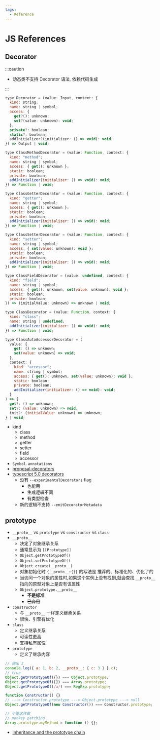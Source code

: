 ```yaml
---
tags:
  - Reference
---
```


# JS References

## Decorator

:::caution

- 动态类不支持 Decorator 语法, 依赖代码生成

:::

```js
type Decorator = (value: Input, context: {
  kind: string;
  name: string | symbol;
  access: {
    get?(): unknown;
    set?(value: unknown): void;
  };
  private?: boolean;
  static?: boolean;
  addInitializer?(initializer: () => void): void;
}) => Output | void;

type ClassMethodDecorator = (value: Function, context: {
  kind: "method";
  name: string | symbol;
  access: { get(): unknown };
  static: boolean;
  private: boolean;
  addInitializer(initializer: () => void): void;
}) => Function | void;

type ClassGetterDecorator = (value: Function, context: {
  kind: "getter";
  name: string | symbol;
  access: { get(): unknown };
  static: boolean;
  private: boolean;
  addInitializer(initializer: () => void): void;
}) => Function | void;

type ClassSetterDecorator = (value: Function, context: {
  kind: "setter";
  name: string | symbol;
  access: { set(value: unknown): void };
  static: boolean;
  private: boolean;
  addInitializer(initializer: () => void): void;
}) => Function | void;

type ClassFieldDecorator = (value: undefined, context: {
  kind: "field";
  name: string | symbol;
  access: { get(): unknown, set(value: unknown): void };
  static: boolean;
  private: boolean;
}) => (initialValue: unknown) => unknown | void;

type ClassDecorator = (value: Function, context: {
  kind: "class";
  name: string | undefined;
  addInitializer(initializer: () => void): void;
}) => Function | void;

type ClassAutoAccessorDecorator = (
  value: {
    get: () => unknown;
    set(value: unknown) => void;
  },
  context: {
    kind: "accessor";
    name: string | symbol;
    access: { get(): unknown, set(value: unknown): void };
    static: boolean;
    private: boolean;
    addInitializer(initializer: () => void): void;
  }
) => {
  get?: () => unknown;
  set?: (value: unknown) => void;
  init?: (initialValue: unknown) => unknown;
} | void;
```

- kind
  - class
  - method
  - getter
  - setter
  - field
  - accessor
- `Symbol.annotations`
- [proposal-decorators](https://github.com/tc39/proposal-decorators)
- [typescript 5.0 decorators](https://devblogs.microsoft.com/typescript/announcing-typescript-5-0/#decorators)
  - 没有 `--experimentalDecorators` flag
    - 也能用
    - 生成逻辑不同
    - 有类型检查
  - 新的逻辑不支持 `--emitDecoratorMetadata`

## prototype

- `__proto__` vs `prototype` vs `constructor` vs `class`
- `__proto__`
  - 决定了对象继承关系
  - 通常显示为 `[[Prototype]]`
  - `Object.getPrototypeOf()`
  - `Object.setPrototypeOf()`
  - `Object.create(__proto__)`
  - 对象初始化时 `{__proto__:{}}` 的写法是 推荐的、标准化的、优化了的
  - 当访问一个对象的属性时,如果这个实例上没有找到,就会查找 `__proto__` 指向的原型对象上是否有该属性
  - `Object.prototype.__proto__ `
    - **不是标准**
    - ~~已弃用~~
- `constructor`
  - 与 `__proto__` 一样定义继承关系
  - 很快、引擎有优化
- `class`
  - 定义继承关系
  - 可读性更高
  - 支持私有属性
- `prototype`
  - 定义了继承内容

```js
// 输出 3
console.log({ a: 1, b: 2, __proto__: { c: 3 } }.c);
// true
Object.getPrototypeOf({}) === Object.prototype;
Object.getPrototypeOf([]) === Array.prototype;
Object.getPrototypeOf(/a/) === RegExp.prototype;

function Constructor() {}
// ---> Constructor.prototype ---> Object.prototype ---> null
Object.getPrototypeOf(new Constructor()) === Constructor.prototype;

// 不要这样做
// monkey patching
Array.prototype.myMethod = function () {};
```

- [Inheritance and the prototype chain](https://developer.mozilla.org/en-US/docs/Web/JavaScript/Inheritance_and_the_prototype_chain)
